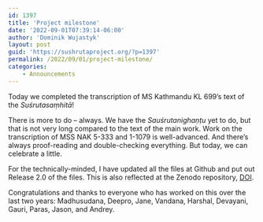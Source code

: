 ```yaml
---
id: 1397
title: 'Project milestone'
date: '2022-09-01T07:39:14-06:00'
author: 'Dominik Wujastyk'
layout: post
guid: 'https://sushrutaproject.org/?p=1397'
permalink: /2022/09/01/project-milestone/
categories:
    - Announcements
---
```


Today we completed the transcription of MS Kathmandu KL 699’s text of the *Suśrutasaṃhitā*!

There is more to do – always. We have the *Sauśrutanighaṇṭu* yet to do, but that is not very long compared to the text of the main work. Work on the transcription of MSS NAK 5-333 and 1-1079 is well-advanced. And there’s always proof-reading and double-checking everything. But today, we can celebrate a little.

For the technically-minded, I have updated all the files at Github and put out Release 2.0 of the files. This is also reflected at the Zenodo repository, [DOI](https://zenodo.org/badge/latestdoi/305195084).

Congratulations and thanks to everyone who has worked on this over the last two years: Madhusudana, Deepro, Jane, Vandana, Harshal, Devayani, Gauri, Paras, Jason, and Andrey.